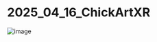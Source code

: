# 2025_04_16_ChickArtXR
![image](https://github.com/user-attachments/assets/63dc0571-f232-4aa0-bc4c-aab0fe798dee)
